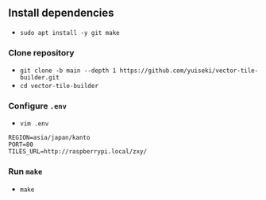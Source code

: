 ## Install dependencies

- `sudo apt install -y git make`

### Clone repository

- `git clone -b main --depth 1 https://github.com/yuiseki/vector-tile-builder.git`
- `cd vector-tile-builder`

### Configure `.env`

- `vim .env`

```
REGION=asia/japan/kanto
PORT=80
TILES_URL=http://raspberrypi.local/zxy/
```

### Run `make`

- `make`
